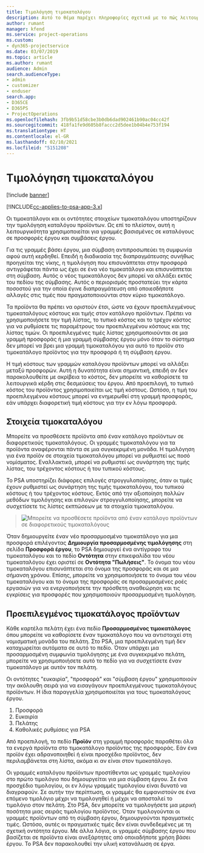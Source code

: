 ```yaml
---
title: Τιμολόγηση τιμοκαταλόγου
description: Αυτό το θέμα παρέχει πληροφορίες σχετικά με το πώς λειτουργεί η τιμολόγηση τιμοκαταλόγου στο Dynamics 365 Project Service Automation (PSA).
author: rumant
manager: kfend
ms.service: project-operations
ms.custom:
- dyn365-projectservice
ms.date: 03/07/2019
ms.topic: article
ms.author: rumant
audience: Admin
search.audienceType:
- admin
- customizer
- enduser
search.app:
- D365CE
- D365PS
- ProjectOperations
ms.openlocfilehash: 3fb9b51d58cbe3b0db6dad902461b90ac04cc42f
ms.sourcegitcommit: 418fa1fe9d605b8faccc2d5dee1b04b4e753f194
ms.translationtype: HT
ms.contentlocale: el-GR
ms.lasthandoff: 02/10/2021
ms.locfileid: "5151208"
---
```

# <a name="product-catalog-pricing"></a>Τιμολόγηση τιμοκαταλόγου 

[!include [banner](../includes/psa-now-project-operations.md)]

[!INCLUDE[cc-applies-to-psa-app-3.x](../includes/cc-applies-to-psa-app-3x.md)]


Οι τιμοκατάλογοι και οι οντότητες στοιχείων τιμοκαταλόγου υποστηρίζουν την τιμολόγηση καταλόγου προϊόντων. Ως επί το πλείστον, αυτή η λειτουργικότητα χρησιμοποιείται για γραμμές βασισμένες σε καταλόγους σε προσφορές έργου και συμβάσεις έργου.

Για τις γραμμές βάσει έργου, μια σύμβαση αντιπροσωπεύει τη συμφωνία αφού αυτή κερδηθεί. Επειδή η διαδικασία της διαπραγμάτευσης συνήθως προηγείται της νίκης, η τιμολόγηση που επισυνάπτεται στην προσφορά αντιγράφεται πάντα ως έχει σε ένα νέο τιμοκατάλογο και επισυνάπτεται στη σύμβαση. Αυτός ο νέος τιμοκατάλογος δεν μπορεί να αλλάξει εκτός του πεδίου της σύμβασης. Αυτός ο περιορισμός προστατεύει την κάρτα ποσοστού για την οποία έγινε διαπραγμάτευση από οποιεσδήποτε αλλαγές στις τιμές που πραγματοποιούνται στον κύριο τιμοκατάλογο.

Τα προϊόντα θα πρέπει να οριστούν έτσι, ώστε να έχουν προεπιλεγμένους τιμοκαταλόγους κόστους και τιμής στον κατάλογο προϊόντων. Πρέπει να χρησιμοποιήσετε την τιμή λίστας, το τυπικό κόστος και το τρέχον κόστος για να ρυθμίσετε τις παραμέτρους του προεπιλεγμένου κόστους και της λίστας τιμών. Οι προεπιλεγμένες τιμές λίστας χρησιμοποιούνται σε μια γραμμή προσφοράς ή μια γραμμή σύμβασης έργου μόνο όταν το σύστημα δεν μπορεί να βρει μια γραμμή τιμοκαταλόγου για αυτό το προϊόν στο τιμοκατάλογο προϊόντος για την προσφορά ή τη σύμβαση έργου.

Η τιμή κόστους των γραμμών καταλόγου προϊόντων μπορεί να αλλάξει μεταξύ προσφορών. Αυτή η δυνατότητα είναι σημαντική, επειδή αν δεν παρακολουθείτε με ακρίβεια το κόστος, δεν μπορείτε να καθορίσετε τα λειτουργικά κέρδη στις δεσμεύσεις του έργου. Από προεπιλογή, το τυπικό κόστος του προϊόντος χρησιμοποιείται ως τιμή κόστους. Ωστόσο, η τιμή του προεπιλεγμένου κόστους μπορεί να ενημερωθεί στη γραμμή προσφοράς, εάν υπάρχει διαφορετική τιμή κόστους για την εν λόγω προσφορά.

## <a name="price-list-items"></a>Στοιχεία τιμοκαταλόγου

Μπορείτε να προσθέσετε προϊόντα από έναν κατάλογο προϊόντων σε διαφορετικούς τιμοκαταλόγους. Οι γραμμές τιμοκαταλόγου για τα προϊόντα αναφέρονται πάντα σε μια συγκεκριμένη μονάδα. Η τιμολόγηση για ένα προϊόν σε στοιχεία τιμοκαταλόγου μπορεί να ρυθμιστεί ως ποσό νομίσματος. Εναλλακτικά, μπορεί να ρυθμιστεί ως συνάρτηση της τιμής λίστας, του τρέχοντος κόστους ή του τυπικού κόστους.

Το PSA υποστηρίζει διάφορες επιλογές στρογγυλοποίησης, όταν οι τιμές έχουν ρυθμιστεί ως συνάρτηση της τιμής τιμοκαταλόγου, του τυπικού κόστους ή του τρέχοντος κόστους. Εκτός από την αξιοποίηση πολλών μεθόδων τιμολόγησης και επιλογών στρογγυλοποίησης, μπορείτε να συσχετίσετε τις λίστες εκπτώσεων με τα στοιχεία τιμοκαταλόγου. 

> ![Μπορείτε να προσθέσετε προϊόντα από έναν κατάλογο προϊόντων σε διαφορετικούς τιμοκαταλόγους](media/basic-guide-16.png)

Όταν δημιουργείτε έναν νέο προσαρμοσμένο τιμοκατάλογο για μια προσφορά επιλέγοντας **Δημιουργία προσαρμοσμένης τιμολόγησης** στη σελίδα **Προσφορά έργου**, το PSA δημιουργεί ένα αντίγραφο του τιμοκαταλόγου και το πεδίο **Οντότητα** στην επικεφαλίδα του νέου τιμοκαταλόγου έχει οριστεί σε **Οντότητα "Πωλήσεις"**. Το όνομα του νέου τιμοκαταλόγου επισυνάπτεται στο όνομα της προσφοράς και σε μια σήμανση χρόνου. Επίσης, μπορείτε να χρησιμοποιήσετε το όνομα του νέου τιμοκαταλόγου και το όνομα της προσφοράς σε προσαρμοσμένες ροές εργασιών για να ενεργοποιήσετε την πρόσθετη αναθεώρηση και τις εγκρίσεις για προσφορές που χρησιμοποιούν προσαρμοσμένη τιμολόγηση.

 
## <a name="default-product-price-list"></a>Προεπιλεγμένος τιμοκατάλογος προϊόντων
Κάθε καρτέλα πελάτη έχει ένα πεδίο **Προσαρμοσμένος τιμοκατάλογος** όπου μπορείτε να καθορίσετε έναν τιμοκατάλογο που να αντιστοιχεί στη νομισματική μονάδα του πελάτη. Στο PSA, μια προεπιλεγμένη τιμή δεν καταχωρείται αυτόματα σε αυτό το πεδίο. Όταν υπάρχει μια προσαρμοσμένη συμφωνία τιμολόγησης με ένα συγκεκριμένο πελάτη, μπορείτε να χρησιμοποιήσετε αυτό το πεδίο για να συσχετίσετε έναν τιμοκατάλογο με αυτόν τον πελάτη.

Οι οντότητες "ευκαιρία", "προσφορά" και "σύμβαση έργου" χρησιμοποιούν την ακόλουθη σειρά για να εισαγάγουν προεπιλεγμένους τιμοκαταλόγους προϊόντων. Η ίδια παραγγελία χρησιμοποιείται για τους τιμοκαταλόγους έργου.

1.  Προσφορά
2.  Ευκαιρία
3.  Πελάτης
4.  Καθολικές ρυθμίσεις για PSA

Από προεπιλογή, το πεδίο **Προϊόν** στη γραμμή προσφοράς παραθέτει όλα τα ενεργά προϊόντα στο τιμοκατάλογο προϊόντος της προσφοράς. Εάν ένα προϊόν έχει αδρανοποιηθεί ή είναι προσχέδιο προϊόντος, δεν περιλαμβάνεται στη λίστα, ακόμα κι αν είναι στον τιμοκατάλογο. 

Οι γραμμές καταλόγου προϊόντων προστίθενται ως γραμμές τιμολογίου στο πρώτο τιμολόγιο που δημιουργείται για μια σύμβαση έργου. Σε ένα προσχέδιο τιμολογίου, οι εν λόγω γραμμές τιμολογίου είναι δυνατό να διαγραφούν. Σε αυτήν την περίπτωση, οι γραμμές θα εμφανιστούν σε ένα επόμενο τιμολόγιο μέχρι να τιμολογηθεί ή μέχρι να αποσταλεί το τιμολόγιο στον πελάτη. Στο PSA, δεν μπορείτε να τιμολογήσετε μια μερική ποσότητα μιας σειράς τιμολογίου προϊόντος. Όταν τιμολογούνται οι γραμμές προϊόντων από τη σύμβαση έργου, δημιουργούνται πραγματικές τιμές. Ωστόσο, αυτές οι πραγματικές τιμές δεν είναι συνδεδεμένες με τη σχετική οντότητα έργου. Με άλλα λόγια, οι γραμμές σύμβασης έργου που βασίζεται σε προϊόντα είναι ανεξάρτητες από οποιαδήποτε χρήση βάσει έργου. Το PSA δεν παρακολουθεί την υλική κατανάλωση σε έργα.
